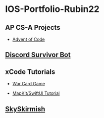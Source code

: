 # IOS-Portfolio-Rubin22

## AP CS-A Projects
* [Advent of Code](https://github.com/haonnoah123/adventOfCode2021)


## [Discord Survivor Bot](https://github.com/haonnoah123/discordSurvivorBot)


## xCode Tutorials
* [War Card Game](https://github.com/haonnoah123/warCardGame)

* [MapKit/SwiftUI Tutorial](https://github.com/haonnoah123/Apple-Map-Tutorial)

## [SkySkirmish](https://github.com/WillPeyer/SkySkirmish)



